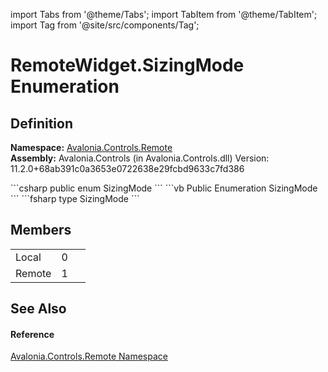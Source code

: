 import Tabs from '@theme/Tabs'; 
import TabItem from '@theme/TabItem'; 
import Tag from '@site/src/components/Tag'; 

# RemoteWidget.SizingMode Enumeration




## Definition
**Namespace:** <a href="N_Avalonia_Controls_Remote">Avalonia.Controls.Remote</a>  
**Assembly:** Avalonia.Controls (in Avalonia.Controls.dll) Version: 11.2.0+68ab391c0a3653e0722638e29fcbd9633c7fd386

<Tabs groupId="api-code-preview">
<TabItem value="csharp" label="C#">
```csharp
public enum SizingMode
```
</TabItem>
<TabItem value="vb" label="VB">
```vb
Public Enumeration SizingMode
```
</TabItem>
<TabItem value="fsharp" label="F#">
```fsharp
type SizingMode
```
</TabItem>
</Tabs>



## Members
<table>
<tr>
<td>Local</td>
<td>0</td>
<td> </td>
</tr>
<tr>
<td>Remote</td>
<td>1</td>
<td> </td>
</tr>
</table>

## See Also


#### Reference
<a href="N_Avalonia_Controls_Remote">Avalonia.Controls.Remote Namespace</a>  
